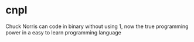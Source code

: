 # cnpl
Chuck Norris can code in binary without using 1, now the true programming power in a easy to learn programming language
